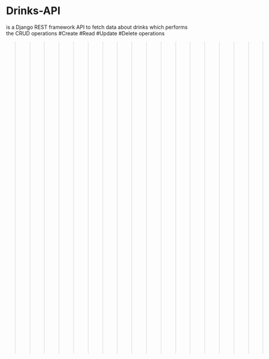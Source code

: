 # Drinks-API
is a Django REST framework API to fetch data about drinks
which performs the CRUD operations
#Create #Read #Update #Delete operations



>>>>>>>>>>>>>>>>>>>DOCUMENTATION COMING SOON <<<<<<<<<<<<<<<<<<<<<<<<<<<
